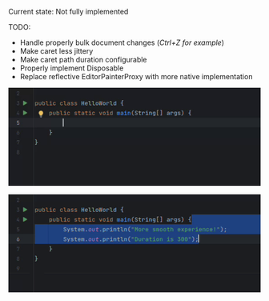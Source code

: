 Current state: Not fully implemented

TODO:
- Handle properly bulk document changes (*Ctrl+Z for example*)
- Make caret less jittery
- Make caret path duration configurable
- Properly implement Disposable
- Replace reflective EditorPainterProxy with more native implementation

![Smooth caret 1](https://github.com/bivashy/SmoothieCaret/blob/main/assets/smooth_caret1.gif)

![Smooth caret 2](https://github.com/bivashy/SmoothieCaret/blob/main/assets/smooth_caret2.gif)